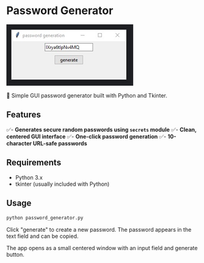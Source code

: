 # Password Generator

![List of menu buttons (their labels and order)](image/image.jpg)

🔄 Simple GUI password generator built with Python and Tkinter.

## Features

✅- **Generates secure random passwords using `secrets` module**
✅- **Clean, centered GUI interface**
✅- **One-click password generation**
✅- **10-character URL-safe passwords**

## Requirements

- Python 3.x
- tkinter (usually included with Python)

## Usage

```bash
python password_generator.py
```

Click "generate" to create a new password. The password appears in the text field and can be copied.


The app opens as a small centered window with an input field and generate button.